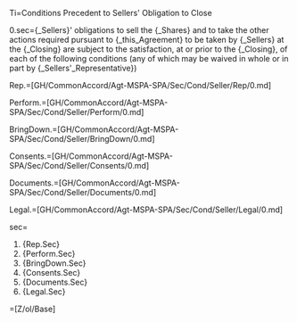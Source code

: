 Ti=Conditions Precedent to Sellers' Obligation to Close

0.sec={_Sellers}' obligations to sell the {_Shares} and to take the other actions required pursuant to {_this_Agreement} to be taken by {_Sellers} at the {_Closing} are subject to the satisfaction, at or prior to the {_Closing}, of each of the following conditions (any of which may be waived in whole or in part by {_Sellers'_Representative})

Rep.=[GH/CommonAccord/Agt-MSPA-SPA/Sec/Cond/Seller/Rep/0.md]

Perform.=[GH/CommonAccord/Agt-MSPA-SPA/Sec/Cond/Seller/Perform/0.md]

BringDown.=[GH/CommonAccord/Agt-MSPA-SPA/Sec/Cond/Seller/BringDown/0.md]

Consents.=[GH/CommonAccord/Agt-MSPA-SPA/Sec/Cond/Seller/Consents/0.md]

Documents.=[GH/CommonAccord/Agt-MSPA-SPA/Sec/Cond/Seller/Documents/0.md]

Legal.=[GH/CommonAccord/Agt-MSPA-SPA/Sec/Cond/Seller/Legal/0.md]

sec=<ol><li>{Rep.Sec}<li>{Perform.Sec}<li>{BringDown.Sec}<li>{Consents.Sec}<li>{Documents.Sec}<li>{Legal.Sec}</ol>

=[Z/ol/Base]
